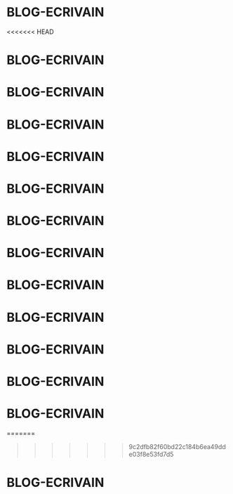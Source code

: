 # BLOG-ECRIVAIN
<<<<<<< HEAD
# BLOG-ECRIVAIN
# BLOG-ECRIVAIN
# BLOG-ECRIVAIN
# BLOG-ECRIVAIN
# BLOG-ECRIVAIN
# BLOG-ECRIVAIN
# BLOG-ECRIVAIN
# BLOG-ECRIVAIN
# BLOG-ECRIVAIN
# BLOG-ECRIVAIN
# BLOG-ECRIVAIN
# BLOG-ECRIVAIN
=======
>>>>>>> 9c2dfb82f60bd22c184b6ea49dde03f8e53fd7d5
# BLOG-ECRIVAIN
